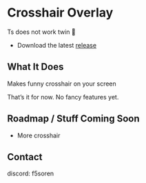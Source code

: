 # Crosshair Overlay

Ts does not work twin 🥀
- Download the latest [release](https://github.com/jonejadave/crosshair-overlay/releases/latest/download/crosshair_overlay_alpha.zip)
## What It Does

Makes funny crosshair on your screen 

That’s it for now. No fancy features yet.


## Roadmap / Stuff Coming Soon

- More crosshair

## Contact

discord: f5soren 
